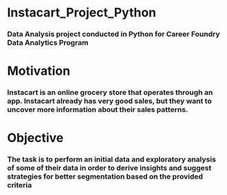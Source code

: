 # Instacart_Project_Python
### Data Analysis project conducted in Python for Career Foundry Data Analytics Program
# Motivation
### Instacart is an online grocery store that operates through an app. Instacart already has very good sales, but they want to uncover more information about their sales patterns.
# Objective
### The task is to perform an initial data and exploratory analysis of some of their data in order to derive insights and suggest strategies for better segmentation based on the provided criteria
